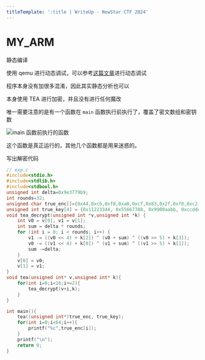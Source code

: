 ```yaml
---
titleTemplate: ':title | WriteUp - NewStar CTF 2024'
---
```


# MY_ARM

静态编译

使用 qemu 进行动态调试，可以参考[这篇文章](https://xz.aliyun.com/t/10214)进行动态调试

程序本身没有加很多混淆，因此其实静态分析也可以

本身使用 TEA 进行加密，并且没有进行任何魔改

唯一需要注意的是有一个函数在 `main` 函数执行前执行了，覆盖了密文数组和密钥数

![main 函数前执行的函数](/assets/images/wp/2024/week5/MY_ARM_1.png)

这个函数是真正运行的，其他几个函数都是用来迷惑的。

写出解密代码

```c
// exp.c
#include<stdio.h>
#include<stdlib.h>
#include<stdbool.h>
unsigned int delta=0x9e3779b9;
int rounds=32;
unsigned char true_enc[]={0x44,0xcb,0xf8,0xa0,0xcf,0x83,0x2f,0xf8,0xc2,0x48,0x5e,0xa5,0x0a,0xe0,0x26,0x7a,0xc9,0x54,0xe3,0xf1,0x15,0x99,0x7d,0x68,0xe8,0x16,0x88,0xf8,0x86,0x8e,0x87,0x90,0x98,0x62,0xb0,0x3a,0x8b,0xe7,0xcf,0xcb,0x50,0x0f,0x8f,0x57,0x65,0x3c,0x9e,0xc3,0x84,0x2b,0xe9,0xbb,0xa2,0x2c,0x8a,0x12,0xf5,0x03,0x8f,0xdb,0xe2,0xf8,0x82,0x84};
unsigned int true_key[4] = {0x11223344, 0x55667788, 0x9900aabb, 0xccddeeff};
void tea_decrypt(unsigned int *v,unsigned int *k) {
    int v0 = v[0], v1 = v[1];
    int sum = delta * rounds;
    for (int i = 0; i < rounds; i++) {
        v1 -= ((v0 << 4) + k[2]) ^ (v0 + sum) ^ ((v0 >> 5) + k[3]);
        v0 -= ((v1 << 4) + k[0]) ^ (v1 + sum) ^ ((v1 >> 5) + k[1]);
        sum -=delta;
    }
    v[0] = v0;
    v[1] = v1;
}
void tea(unsigned int* v,unsigned int* k){
    for(int i=0;i<16;i+=2){
        tea_decrypt(v+i,k);
    }
}

int main(){
    tea((unsigned int*)true_enc, true_key);
    for(int i=0;i<64;i++){
        printf("%c",true_enc[i]);
    }
    printf("\n");
    return 0;
}
```
